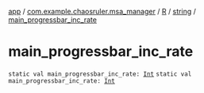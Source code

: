 [app](../../../index.md) / [com.example.chaosruler.msa_manager](../../index.md) / [R](../index.md) / [string](index.md) / [main_progressbar_inc_rate](.)

# main_progressbar_inc_rate

`static val main_progressbar_inc_rate: `[`Int`](https://kotlinlang.org/api/latest/jvm/stdlib/kotlin/-int/index.html)
`static val main_progressbar_inc_rate: `[`Int`](https://kotlinlang.org/api/latest/jvm/stdlib/kotlin/-int/index.html)